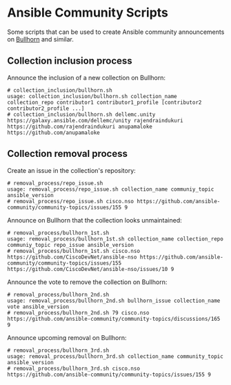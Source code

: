 # Ansible Community Scripts
Some scripts that can be used to create Ansible community announcements on [Bullhorn](https://github.com/ansible/community/wiki/News#the-bullhorn) and similar.

## Collection inclusion process
Announce the inclusion of a new collection on Bullhorn:

```shell
# collection_inclusion/bullhorn.sh
usage: collection_inclusion/bullhorn.sh collection_name collection_repo contributor1 contributor1_profile [contributor2 contributor2_profile ...]
# collection_inclusion/bullhorn.sh dellemc.unity https://galaxy.ansible.com/dellemc/unity rajendraindukuri https://github.com/rajendraindukuri anupamaloke https://github.com/anupamaloke
```

## Collection removal process
Create an issue in the collection's repository:

```shell
# removal_process/repo_issue.sh
usage: removal_process/repo_issue.sh collection_name communiy_topic ansible_version
# removal_process/repo_issue.sh cisco.nso https://github.com/ansible-community/community-topics/issues/155 9
```

Announce on Bullhorn that the collection looks unmaintained:

```shell
# removal_process/bullhorn_1st.sh
usage: removal_process/bullhorn_1st.sh collection_name collection_repo communiy_topic repo_issue ansible_version
# removal_process/bullhorn_1st.sh cisco.nso https://github.com/CiscoDevNet/ansible-nso https://github.com/ansible-community/community-topics/issues/155 https://github.com/CiscoDevNet/ansible-nso/issues/10 9
```

Announce the vote to remove the collection on Bullhorn:

```shell
# removal_process/bullhorn_2nd.sh
usage: removal_process/bullhorn_2nd.sh bullhorn_issue collection_name vote ansible_version
# removal_process/bullhorn_2nd.sh 79 cisco.nso https://github.com/ansible-community/community-topics/discussions/165 9
```

Announce upcoming removal on Bullhorn:

```shell
# removal_process/bullhorn_3rd.sh
usage: removal_process/bullhorn_3rd.sh collection_name community_topic ansible_version
# removal_process/bullhorn_3rd.sh cisco.nso https://github.com/ansible-community/community-topics/issues/155 9
```
